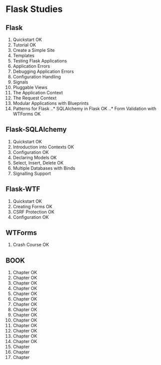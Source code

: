 # Flask Studies

## Flask

1. Quickstart OK
2. Tutorial OK
3. Create a Simple Site
4. Templates
5. Testing Flask Applications
6. Application Errors
7. Debugging Application Errors
8. Configuration Handling
9. Signals
10. Pluggable Views
11. The Application Context
12. The Request Context
13. Modular Applications with Blueprints
14. Patterns for Flask
..* SQLAlchemy in Flask OK
..* Form Validation with WTForms OK

## Flask-SQLAlchemy

1. Quickstart OK
2. Introduction into Contexts OK
3. Configuration OK
4. Declaring Models OK
5. Select, Insert, Delete OK
6. Multiple Databases with Binds
7. Signalling Support

##  Flask-WTF

1. Quickstart OK
2. Creating Forms OK
3. CSRF Protection OK
4. Configuration OK

## WTForms

1. Crash Course OK

## BOOK

1. Chapter OK
2. Chapter OK
3. Chapter OK
4. Chapter OK
5. Chapter OK
7. Chapter OK
8. Chapter OK
9. Chapter OK
10. Chapter OK
11. Chapter OK
12. Chapter OK
13. Chapter OK
14. Chapter OK
15. Chapter OK
16. Chapter
17. Chapter
18. Chapter